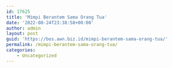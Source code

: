 ```yaml
---
id: 17625
title: 'Mimpi Berantem Sama Orang Tua'
date: '2022-08-24T23:38:58+00:00'
author: admin
layout: post
guid: 'https://bos.awn.biz.id/mimpi-berantem-sama-orang-tua/'
permalink: /mimpi-berantem-sama-orang-tua/
categories:
    - Uncategorized
---
```


